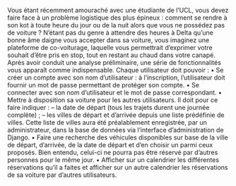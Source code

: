 Vous étant récemment amouraché avec une étudiante de l’UCL, vous devez faire face à
un problème logistique des plus épineux : comment se rendre à son kot à toute heure du jour
ou de la nuit alors que vous ne possédez pas de voiture ? N’étant pas du genre à attendre des
heures à Delta qu’une bonne âme daigne vous accepter dans sa voiture, vous imaginez une
plateforme de co-voiturage, laquelle vous permettrait d’exprimer votre souhait d’être pris en
stop, tout en restant au chaud dans votre canapé.
Après avoir conduit une analyse préliminaire, une série de fonctionnalités vous apparaît comme indispensable. Chaque utilisateur doit pouvoir :
  • Se créer un compte avec son nom d’utilisateur : à l’inscription, l’utilisateur doit fournir
un mot de passe permettant de protéger son compte.
  • Se connecter avec son nom d’utilisateur et le mot de passe correspondant.
  • Mettre à disposition sa voiture pour les autres utilisateurs. Il doit pour ce faire indiquer :
– la date de départ (tous les trajets durent une journée complète) ;
– les villes de départ et d’arrivée depuis une liste prédéfinie de villes. Cette liste de
villes aura été préalablement enregistrée, par un administrateur, dans la base de
données via l’interface d’administration de Django.
• Faire une recherche des véhicules disponibles sur base de la ville de départ, d’arrivée,
de la date de départ et d’en choisir un parmi ceux proposés. Bien entendu, celui-ci ne
pourra pas être réservé par d’autres personnes pour le même jour.
  • Afficher sur un calendrier les différentes réservations qu’il a faites et afficher sur un
autre calendrier les réservations de sa voiture par d’autres utilisateurs.
